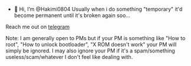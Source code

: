 - 👋 Hi, I’m @Hakimi0804
Usually when i do something "temporary" it'd become permanent until it's broken again soo...

Reach me out on [telegram](https://t.me/Hakimi0804)

Note: I am generally open to PMs but if your PM is something like "How to root", "How to unlock bootloader", "X ROM doesn't work" your PM will simply be ignored. I may also ignore your PM if it's a spam/something useless/scam/whatever I don't feel like dealing with.
